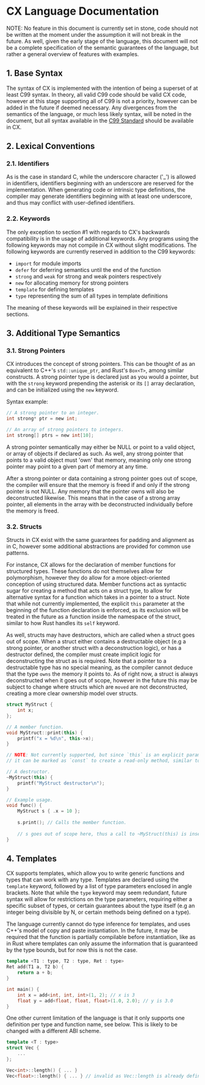 # CX Language Documentation

NOTE: No feature in this document is currently set in stone, code should not be written
at the moment under the assumption it will not break in the future. As well, given the
early stage of the language, this document will not be a complete specification of the
semantic guarantees of the language, but rather a general overview of features with examples.

## 1. Base Syntax

The syntax of CX is implemented with the intention of being a superset of at least C99 syntax.
In theory, all valid C99 code should be valid CX code, however at this stage supporting all of C99 
is not a priority, however can be added in the future if deemed necessary. Any divergences from
the semantics of the language, or much less likely syntax, will be noted in the document, but
all syntax available in the [C99 Standard](https://www.dii.uchile.cl/~daespino/files/Iso_C_1999_definition.pdf) should be available in CX.

## 2. Lexical Conventions

### 2.1. Identifiers
As is the case in standard C, while the underscore character ('_') is allowed in identifiers,
identifiers beginning with an underscore are reserved for the implementation. When generating
code or intrinsic type definitions, the compiler may generate identifiers beginning with
at least one underscore, and thus may conflict with user-defined identifiers.

### 2.2. Keywords

The only exception to section #1 with regards to CX's backwards compatibility is in the usage
of additional keywords. Any programs using the following keywords may not compile in CX without
slight modifications. The following keywords are currently reserved in addition to the C99 keywords:

*   `import` for module imports
*   `defer` for deferring semantics until the end of the function
*   `strong` and `weak` for strong and weak pointers respectively
*   `new` for allocating memory for strong pointers
*   `template` for defining templates
*   `type` representing the sum of all types in template definitions

The meaning of these keywords will be explained in their respective sections.

## 3. Additional Type Semantics

### 3.1. Strong Pointers

CX introduces the concept of strong pointers. This can be thought of as an equivalent to C++'s
`std::unique_ptr`, and Rust's `Box<T>`, among similar constructs. A strong pointer type is
declared just as you would a pointer, but with the `strong` keyword prepending the asterisk
or its `[]` array declaration, and can be initialized using the `new` keyword.

Syntax example:
```c
// A strong pointer to an integer.
int strong* ptr = new int;

// An array of strong pointers to integers.
int strong[] ptrs = new int[10];
```

A strong pointer semantically may either be NULL or point to a valid object, or array of objects if declared as such. As well,
any strong pointer that points to a valid object must 'own' that memory, meaning only one strong pointer may point to a given part
of memory at any time. 

After a strong pointer or data containing a strong pointer goes out of scope, the compiler will ensure that the memory
is freed if and only if the strong pointer is not NULL. Any memory that the pointer owns will also be deconstructed likewise.
This means that in the case of a strong array pointer, all elements in the array with be deconstructed individually before
the memory is freed.

### 3.2. Structs

Structs in CX exist with the same guarantees for padding and alignment as in C, however some additional abstractions are
provided for common use patterns.

For instance, CX allows for the declaration of member functions for structured types. These functions do not themselves
allow for polymorphism, however they do allow for a more object-oriented conception of using structured data. Member
functions act as syntactic sugar for creating a method that acts on a struct type, to allow for alternative syntax
for a function which takes in a pointer to a struct. Note that while not currently implemented, the explicit `this`
parameter at the beginning of the function declaration is enforced, as its exclusion will be treated in the future
as a function inside the namespace of the struct, similar to how Rust handles its `self` keyword.

As well, structs may have destructors, which are called when a struct goes out of scope. When a struct either contains
a destructable object (e.g a strong pointer, or another struct with a deconstruction logic), or has a destructor defined,
the compiler must create implicit logic for deconstructing the struct as is required. Note that a pointer to a destructable
type has no special meaning, as the compiler cannot deduce that the type `owns` the memory it points to. As of right now,
a struct is always deconstructed when it goes out of scope, however in the future this may be subject to change where
structs which are `moved` are not deconstructed, creating a more clear ownership model over structs.

```c++
struct MyStruct {
    int x;
};

// A member function.
void MyStruct::print(this) {
    printf("x = %d\n", this->x);
}

// NOTE: Not currently supported, but since `this` is an explicit parameter,
// it can be marked as `const` to create a read-only method, similar to C++'s `const` methods.

// A destructor.
~MyStruct(this) {
    printf("MyStruct destructor\n");
}

// Example usage.
void func() {
    MyStruct s { .x = 10 };
    
    s.print(); // Calls the member function.
    
    // s goes out of scope here, thus a call to ~MyStruct(this) is inserted by the compiler. 
}
```

## 4. Templates

CX supports templates, which allow you to write generic functions and types that can work with any type. 
Templates are declared using the `template` keyword, followed by a list of type parameters enclosed in
angle brackets. Note that while the `type` keyword may seem redundant, future syntax will allow for
restrictions on the type parameters, requiring either a specific subset of types, or certain guarantees
about the type itself (e.g an integer being divisible by N, or certain methods being defined on a type).

The language currently cannot do type inference for templates, and uses C++'s model of copy and paste
instantiation. In the future, it may be required that the function is partially compilable before instantiation,
like as in Rust where templates can only assume the information that is guaranteed by the type bounds, but
for now this is not the case.

```c++
template <T1 : type, T2 : type, Ret : type>
Ret add(T1 a, T2 b) {
    return a + b;
}

int main() {
    int x = add<int, int, int>(1, 2); // x is 3
    float y = add<float, float, float>(1.0, 2.0); // y is 3.0
}
```

One other current limitation of the language is that it only supports one definition per type and function name,
see below. This is likely to be changed with a different ABI scheme.

```c++
template <T : type>
struct Vec {
    ...
};

Vec<int>::length() { ... }
Vec<float>::length() { ... } // invalid as Vec::length is already defined, templated types do not currently mangle their own name identifiers.
```